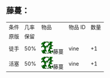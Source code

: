 ## 藤蔓：

<table>
	<tablebody>
		<tr>
			<td>条件</td>
			<td>几率</td>
			<td>物品</td>
			<td>物品 ID</td>
			<td>数量</td>
		</tr>
		<tr>
			<td>原版</td>
			<td>保留</td>
			<td></td>
			<td></td>
			<td></td>
		</tr>
		<tr>
			<td>徒手</td>
			<td>50%</td>
			<td><img src="./mc_icon/decorations/vine.png">藤蔓</td>
			<td>vine</td>
			<td>+1</td>
		</tr>
		<tr>
			<td>活塞</td>
			<td>50%</td>
			<td><img src="./mc_icon/decorations/vine.png">藤蔓</td>
			<td>vine</td>
			<td>+1</td>
		</tr>
	</tablebody>
</table>